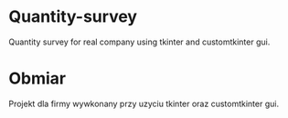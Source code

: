 # Quantity-survey
Quantity survey for real company using tkinter and customtkinter gui.

# Obmiar
Projekt dla firmy wywkonany przy uzyciu tkinter oraz customtkinter gui.

